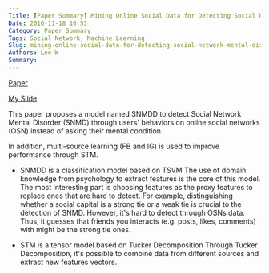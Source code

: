 ```yaml
---
Title: [Paper Summary] Mining Online Social Data for Detecting Social Network Mental Disorders
Date: 2016-11-18 16:53
Category: Paper Summary
Tags: Social Network, Machine Learning
Slug: mining-online-social-data-for-detecting-social-network-mental-disorders
Authors: Lee-W
Summary: 
---
```


[Paper](http://www2016.net/proceedings/proceedings/p275.pdf)

[My Slide](https://speakerdeck.com/leew/mining-online-social-data-for-detecting-social-network-mental-disorders)

This paper proposes a model named SNMDD to detect Social Network Mental Disorder (SNMD) through users' behaviors on online social networks (OSN) instead of asking their mental condition.

<!--more-->

In addition, multi-source learning (FB and IG) is used to improve performance through STM.

- SNMDD is a classification model based on TSVM
The use of domain knowledge from psychology to extract features is the core of this model.
The most interesting part is choosing features as the proxy features to replace ones that are hard to detect.
For example, distinguishing whether a social capital is a strong tie or a weak tie is crucial to the detection of SNMD. However, it's hard to detect through OSNs data. Thus, it guesses that friends you interacts (e.g. posts, likes, comments) with might be the strong tie ones.

- STM is a tensor model based on Tucker Decomposition
Through Tucker Decomposition, it's possible to combine data from different sources and extract new features vectors.